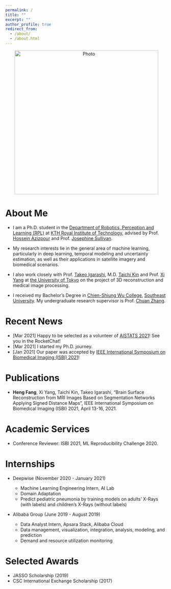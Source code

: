 ```yaml
---
permalink: /
title: ""
excerpt: ""
author_profile: true
redirect_from: 
  - /about/
  - /about.html
---
```


<p align="center">
  <img src="https://hfangcat.github.io/files/heng.jpg?raw=true" alt="Photo" style="width: 450px;"/> 
</p>

# About Me
* I am a Ph.D. student in the [Department of Robotics, Perception and Learning (RPL)](https://www.kth.se/is/rpl/division-of-robotics-perception-and-learning-1.779439) at [KTH Royal Institute of Technology](https://www.kth.se/en), advised by Prof. [Hossein Azizpour](https://scholar.google.se/citations?user=t6CRgJsAAAAJ&hl=en) and Prof. [Josephine Sullivan](https://scholar.google.com/citations?user=REbc02cAAAAJ&hl=en). 

* My research interests lie in the general area of machine learning, particularly in deep learning, temporal modeling and uncertainty estimation, as well as their applications in satellite imagery and biomedical scenarios.

* I also work closely with Prof. [Takeo Igarashi](https://scholar.google.com/citations?user=2LJJtI8AAAAJ&hl=en), M.D. [Taichi Kin](https://www.u-tokyo.ac.jp/focus/en/people/people003717.html) and Prof. [Xi Yang](https://keepthinkingyx.github.io/Xi-Yang/) at [the University of Tokyo](https://www.u-tokyo.ac.jp/en/) on the project of 3D reconstruction and medical image processing.

* I received my Bachelor’s Degree in [Chien-Shiung Wu College](https://wjx.seu.edu.cn/wjxen/), [Southeast University](https://www.seu.edu.cn/english/). My undergraduate research supervisor is Prof. [Chuan Zhang](https://www.researchgate.net/profile/Chuan-Zhang-6).

# Recent News
* [Mar 2021] Happy to be selected as a volunteer of [AISTATS 2021](https://aistats.org/aistats2021/)! See you in the RocketChat!
* [Mar 2021] I started my Ph.D. journey.
* [Jan 2021] Our paper was accepted by [IEEE International Symposium on Biomedical Imaging (ISBI) 2021](https://biomedicalimaging.org/2021/)!

# Publications
* **Heng Fang**, Xi Yang, Taichi Kin, Takeo Igarashi, “Brain Surface Reconstruction from MRI Images Based on Segmentation Networks Applying Signed Distance Maps”, IEEE International Symposium on Biomedical Imaging (ISBI) 2021, April 13-16, 2021.

# Academic Services
* Conference Reviewer: ISBI 2021, ML Reproducibility Challenge 2020.

# Internships
* Deepwise (November 2020 - January 2021)
    - Machine Learning Engineering Intern, AI Lab
    - Domain Adaptation
    - Predict pediatric pneumonia by training models on adults’ X-Rays (with labels) and children’s X-Rays
(without labels)

* Alibaba Group (June 2019 - August 2019)
    - Data Analyst Intern, Apsara Stack, Alibaba Cloud
    - Data management, visualization, integration, analysis, modeling, and prediction
    - Demand and resource utilization monitoring

# Selected Awards
* JASSO Scholarship (2019)
* CSC International Exchange Scholarship (2017)